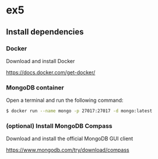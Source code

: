 # ex5

## Install dependencies

### Docker

Download and install Docker

https://docs.docker.com/get-docker/

### MongoDB container

Open a terminal and run the following command:

```sh
$ docker run --name mongo -p 27017:27017 -d mongo:latest
```

### (optional) Install MongoDB Compass

Download and install the official MongoDB GUI client

https://www.mongodb.com/try/download/compass


